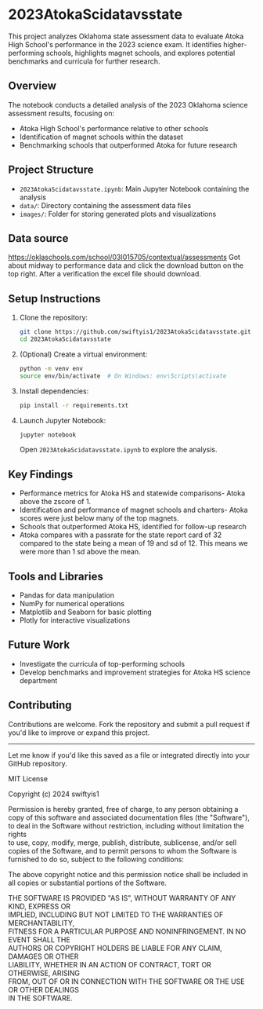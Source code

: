
# 2023AtokaScidatavsstate

This project analyzes Oklahoma state assessment data to evaluate Atoka High School's performance in the 2023 science exam. It identifies higher-performing schools, highlights magnet schools, and explores potential benchmarks and curricula for further research.

## Overview

The notebook conducts a detailed analysis of the 2023 Oklahoma science assessment results, focusing on:

* Atoka High School's performance relative to other schools
* Identification of magnet schools within the dataset
* Benchmarking schools that outperformed Atoka for future research

## Project Structure

* `2023AtokaScidatavsstate.ipynb`: Main Jupyter Notebook containing the analysis
* `data/`: Directory containing the assessment data files
* `images/`: Folder for storing generated plots and visualizations

## Data source
https://oklaschools.com/school/03I015705/contextual/assessments
Got about midway to performance data and click the download button on the top right. After a verification the excel file should download.
## Setup Instructions

1. Clone the repository:

   ```bash
   git clone https://github.com/swiftyis1/2023AtokaScidatavsstate.git
   cd 2023AtokaScidatavsstate
   ```

2. (Optional) Create a virtual environment:

   ```bash
   python -m venv env
   source env/bin/activate  # On Windows: env\Scripts\activate
   ```

3. Install dependencies:

   ```bash
   pip install -r requirements.txt
   ```

4. Launch Jupyter Notebook:

   ```bash
   jupyter notebook
   ```

   Open `2023AtokaScidatavsstate.ipynb` to explore the analysis.

## Key Findings

* Performance metrics for Atoka HS and statewide comparisons- Atoka above the zscore of 1.
* Identification and performance of magnet schools and charters- Atoka scores were just below many of the top magnets.
* Schools that outperformed Atoka HS, identified for follow-up research
* Atoka compares with a passrate for the state report card of 32 compared to the state being a mean of 19 and sd of 12. This means we were more than 1 sd above the mean.

## Tools and Libraries

* Pandas for data manipulation
* NumPy for numerical operations
* Matplotlib and Seaborn for basic plotting
* Plotly for interactive visualizations

## Future Work

* Investigate the curricula of top-performing schools
* Develop benchmarks and improvement strategies for Atoka HS science department

## Contributing

Contributions are welcome. Fork the repository and submit a pull request if you'd like to improve or expand this project.

---

Let me know if you'd like this saved as a file or integrated directly into your GitHub repository.

MIT License

Copyright (c) 2024 swiftyis1

Permission is hereby granted, free of charge, to any person obtaining a copy
of this software and associated documentation files (the "Software"), to deal
in the Software without restriction, including without limitation the rights  
to use, copy, modify, merge, publish, distribute, sublicense, and/or sell  
copies of the Software, and to permit persons to whom the Software is  
furnished to do so, subject to the following conditions:

The above copyright notice and this permission notice shall be included in  
all copies or substantial portions of the Software.

THE SOFTWARE IS PROVIDED "AS IS", WITHOUT WARRANTY OF ANY KIND, EXPRESS OR  
IMPLIED, INCLUDING BUT NOT LIMITED TO THE WARRANTIES OF MERCHANTABILITY,  
FITNESS FOR A PARTICULAR PURPOSE AND NONINFRINGEMENT. IN NO EVENT SHALL THE  
AUTHORS OR COPYRIGHT HOLDERS BE LIABLE FOR ANY CLAIM, DAMAGES OR OTHER  
LIABILITY, WHETHER IN AN ACTION OF CONTRACT, TORT OR OTHERWISE, ARISING  
FROM, OUT OF OR IN CONNECTION WITH THE SOFTWARE OR THE USE OR OTHER DEALINGS  
IN THE SOFTWARE.


